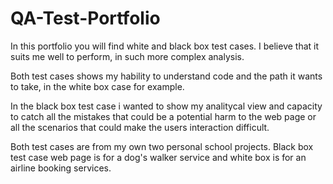 # QA-Test-Portfolio

In this portfolio you will find white and black box test cases. I believe that it suits me well to perform, in such more complex analysis.

Both test cases shows my hability to understand code and the path it wants to take, in the white box case for example.

In the black box test case i wanted to show my analitycal view and capacity to catch all the mistakes that could be a potential harm to the web page or all the scenarios that could make the users interaction difficult. 

Both test cases are from my own two personal school projects.
Black box test case web page is for a dog's walker service and white box is for an airline booking services.
